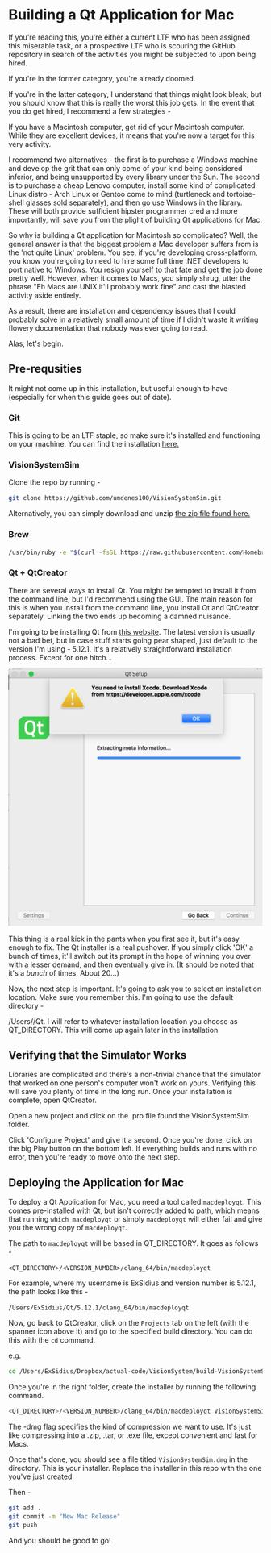 # Building a Qt Application for Mac

If you're reading this, you're either a current LTF who has been assigned this miserable task, or a prospective LTF who is scouring  the GitHub repository in search of the activities you might be subjected to upon being hired.

If you're in the former category, you're already doomed. 

If you're in the latter category, I understand that things might look bleak, but you should know that this is really the worst this job gets. In the event that you do get hired, I recommend a few strategies - 

If you have a Macintosh computer, get rid of your Macintosh computer. While they are excellent devices, it means that you're now a target for this very activity. 

I recommend two alternatives - the first is to purchase a Windows machine and develop the grit that can only come of your kind being considered inferior, and being unsupported by every library under the Sun. The second is to purchase a cheap Lenovo computer, install some kind of complicated Linux distro - Arch Linux or Gentoo come to mind (turtleneck and tortoise-shell glasses sold separately), and then go use Windows in the library. These will both provide sufficient hipster programmer cred and more importantly, will save you from the plight of building Qt applications for Mac.

So why is building a Qt application for Macintosh so complicated? Well, the general answer is that the biggest problem a Mac developer suffers from is the 'not quite Linux' problem. You see, if you're developing cross-platform, you know you're going to need to hire some full time .NET developers to port native to Windows. You resign yourself to that fate and get the job done pretty well. However, when it comes to Macs, you simply shrug, utter the phrase "Eh Macs are UNIX it'll probably work fine" and cast the blasted activity aside entirely.

As a result, there are installation and dependency issues that I could probably solve in a relatively small amount of time if I didn't waste it writing flowery documentation that nobody was ever going to read.

Alas, let's begin.

## Pre-requsities

It might not come up in this installation, but useful enough to have (especially for when this guide goes out of date).

### Git

This is going to be an LTF staple, so make sure it's installed and functioning on your machine. You can find the installation [here.](https://git-scm.com/download/mac)

### VisionSystemSim

Clone the repo by running - 

```bash
git clone https://github.com/umdenes100/VisionSystemSim.git
```

Alternatively, you can simply download and unzip [the zip file found here.](https://github.com/umdenes100/VisionSystemSim/archive/master.zip)

### Brew

```bash
/usr/bin/ruby -e "$(curl -fsSL https://raw.githubusercontent.com/Homebrew/install/master/install)"
```

### Qt + QtCreator

There are several ways to install Qt. You might be tempted to install it from the command line, but I'd recommend using the GUI. The main reason for this is when you install from the command line, you install Qt and QtCreator separately. Linking the two ends up becoming a damned nuisance.

I'm going to be installing Qt from [this website](https://www.qt.io/download-qt-installer). The latest version is usually not a bad bet, but in case stuff starts going pear shaped, just default to the version I'm using - 5.12.1. It's a relatively straightforward installation process. Except for one hitch...

![XCode needed to install Qt.](./img/xcode_needed.png)

This thing is a real kick in the pants when you first see it, but it's easy enough to fix. The Qt installer is a real pushover. If you simply click 'OK' a bunch of times, it'll switch out its prompt in the hope of winning you over with a lesser demand, and then eventually give in. (It should be noted that it's a *bunch* of times. About 20...)

Now, the next step is important. It's going to ask you to select an installation location. Make sure you remember this. I'm going to use the default directory - 

/Users/<USERNAME>/Qt. I will refer to whatever installation location you choose as QT_DIRECTORY. This will come up again later in the installation.

## Verifying that the Simulator Works

Libraries are complicated and there's a non-trivial chance that the simulator that worked on one person's computer won't work on yours. Verifying this will save you plenty of time in the long run. Once your installation is complete, open QtCreator.

Open a new project and click on the .pro file found the VisionSystemSim folder.

Click 'Configure Project' and give it a second. Once you're done, click on the big Play button on the bottom left. If everything builds and runs with no error, then you're ready to move onto the next step.

## Deploying the Application for Mac

To deploy a Qt Application for Mac, you need a tool called `macdeployqt`. This comes pre-installed with Qt, but isn't correctly added to path, which means that running `which macdeployqt` or simply `macdeployqt` will either fail and give you the wrong copy of `macdeployqt`.

The path to `macdeployqt` will be based in QT_DIRECTORY. It goes as follows - 

`<QT_DIRECTORY>/<VERSION_NUMBER>/clang_64/bin/macdeployqt`

For example, where my username is ExSidius and version number is 5.12.1, the path looks like this - 

`/Users/ExSidius/Qt/5.12.1/clang_64/bin/macdeployqt`

Now, go back to QtCreator, click on the `Projects` tab on the left (with the spanner icon above it) and go to the specified build directory. You can do this with the `cd` command.

e.g.
```bash
cd /Users/ExSidius/Dropbox/actual-code/VisionSystem/build-VisionSystemSim-Desktop_Qt_5_12_1_clang_64bit-Debug
```

Once you're in the right folder, create the installer by running the following command.

```bash
<QT_DIRECTORY>/<VERSION_NUMBER>/clang_64/bin/macdeployqt VisionSystemSim.app -dmg
```

The -dmg flag specifies the kind of compression we want to use. It's just like compressing into a .zip, .tar, or .exe file, except convenient and fast for Macs.

Once that's done, you should see a file titled `VisionSystemSim.dmg` in the directory. This is your installer. Replace the installer in this repo with the one you've just created.

Then - 

```bash
git add .
git commit -m "New Mac Release"
git push
```

And you should be good to go!